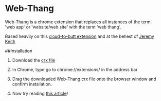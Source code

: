Web-Thang
=========

Web-Thang is a chrome extension that replaces all instances of the term 'web app' or 'website/web site' with the term 'web thang'.

Based heavily on this [cloud-to-butt extension](https://github.com/panicsteve/cloud-to-butt)
and at the behest of [Jeremy Keith](http://adactio.com/journal/6246/)


##Installation
1. Download the [crx file](https://github.com/funzeye/Web-Thang/blob/master/Source.crx?raw=true)

2. In Chrome, type go to chrome://extensions/ in the address bar

3. Drag the downloaded Web-Thang.crx file onto the browser window and confirm installation.

4. Now try reading [this article](http://adactio.com/journal/6246/)!

